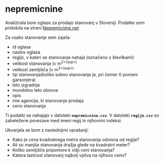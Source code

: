 # nepremicnine

Analizirala bom oglase za prodajo stanovanj v Sloveniji. Podatke sem pridobila na strani
[Nepremicnine.net](https://www.nepremicnine.net/).

Za vsako stanovanje sem zajela:
* id oglasa
* naslov oglasa
* regijo, v kateri se stanovanje nahaja (označeno s številkami)
* velikost stanovanja (v m<sup>2<\sup>)
* velikost zemljišča (v m<sup>2<\sup>)
* tip stanovanja(koliko sobno stanovanje je, pri čemer 0 pomeni garsonjera)
* leto izgradnje
* morebitno leto obnove
* opis
* ime agencije, ki stanovanje prodaja
* ceno stanovanja

Ti podatki se nahajajo v datoteki **`nepremicnine.csv`**.
V datoteki **`regije.csv`** so zabeležene povezave med imeni regij in njihovimi indeksi.

Ukvarjala se bom z naslednjimi vprašanji:
* Kako je cena kvadratnega metra stanovanja odvisna od regije?
* Ali so manjša stanovanja dražja glede na kvadratni meter?
* Koliko zemljišče pripomore k višji ceni stanovanja?
* Katera lastnost stanovanj najbolj vpliva na njihovo ceno?